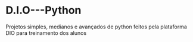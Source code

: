 # D.I.O---Python
Projetos simples, medianos e avançados de python feitos pela plataforma DIO para treinamento dos alunos

